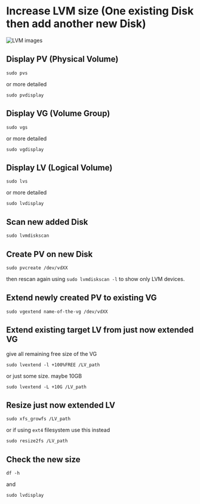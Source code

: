 # Increase LVM size (One existing Disk then add another new Disk)
![LVM images](https://user-images.githubusercontent.com/48054961/159128814-a58e429d-3c8c-4373-a366-8e39cde68eea.png)
## Display PV (Physical Volume)
```
sudo pvs
```
or more detailed
```
sudo pvdisplay
```

## Display VG (Volume Group)
```
sudo vgs
```
or more detailed
```
sudo vgdisplay
```

## Display LV (Logical Volume)
```
sudo lvs
```
or more detailed
```
sudo lvdisplay
```

## Scan new added Disk
```
sudo lvmdiskscan
```

## Create PV on new Disk
```
sudo pvcreate /dev/vdXX
```
then rescan again using `sudo lvmdiskscan -l` to show only LVM devices.

## Extend newly created PV to existing VG
```
sudo vgextend name-of-the-vg /dev/vdXX
```

## Extend existing target LV from just now extended VG
give all remaining free size of the VG
```
sudo lvextend -l +100%FREE /LV_path
```
or just some size. maybe 10GB
```
sudo lvextend -L +10G /LV_path
```

## Resize just now extended LV
```
sudo xfs_growfs /LV_path
```
or if using `ext4` filesystem use this instead
```
sudo resize2fs /LV_path
```

## Check the new size
```
df -h
```
and
```
sudo lvdisplay
```
